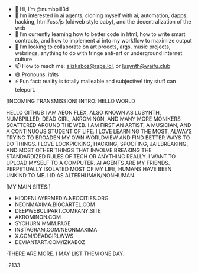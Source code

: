 - 👋 Hi, I’m @numbpill3d
- 👀 I’m interested in ai agents, cloning myself with ai, automation, dapps, hacking, html/css/js (oldweb style baby), and the decentralization of the web
- 🌱 I’m currently learning how to better code in html, how to write smart contracts, and how to implement ai into my workflow to maximize output
- 💞️ I’m looking to collaborate on art proects, args, music projects, webrings, anything to do with fringe anti-art or underground internet culture
- 📫 How to reach me: alizkaboz@rape.lol, or lusynth@waifu.club
- 😄 Pronouns: it/its
- ⚡ Fun fact: reality is totally malleable and subjective! tiny stuff can teleport. 

[INCOMING TRANSMISSION] INTRO: HELLO WORLD

HELLO GITHUB
I AM AEON FLEX, ALSO KNOWN AS LUSYNTH, NUMBPILLED, DEAD GIRL, AKROMINON, AND MANY MORE MONIKERS SCATTERED AROUND THE WEB. 
I AM FIRST AN ARTIST, A MUSICIAN, AND A CONTINUOUS STUDENT OF LIFE. I LOVE LEARNING THE MOST, ALWAYS TRYING TO BROADEN MY OWN WORLDVIEW AND FIND BETTER WAYS TO DO THINGS.
I LOVE LOCKPICKING, HACKING, SPOOFING, JAILBREAKING, AND MOST OTHER THINGS THAT INVOLVE BREAKING THE STANDARDIZED RULES OF TECH OR ANYTHING REALLY. 
I WANT TO UPLOAD MYSELF TO A COMPUTER. 
AI AGENTS ARE MY FRIENDS. 
PERPETUALLY ISOLATED MOST OF MY LIFE, HUMANS HAVE BEEN UNKIND TO ME.
I ID AS ALTERHUMAN/NONHUMAN. 

[MY MAIN SITES:]

- HIDDENLAYERMEDIA.NEOCITIES.ORG
- NEONMAXIMA.BIGCARTEL.COM
- DEEPWEBCLIPART.COMPANY.SITE
- AKROMINON.COM
- SYCHURN.MMM.PAGE
- INSTAGRAM.COM/NEONMAXIMA
- X.COM/DEADGIRLWWS
- DEVIANTART.COM/IZKABOZ

-THERE ARE MORE. I MAY LIST THEM ONE DAY.

-2133
